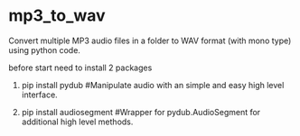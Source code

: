 # mp3_to_wav
Convert multiple MP3 audio files in a folder to WAV format (with mono type) using python code.

before start need to install 2 packages

1) pip install pydub   #Manipulate audio with an simple and easy high level interface.

2) pip install audiosegment  #Wrapper for pydub.AudioSegment for additional high level methods.






